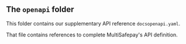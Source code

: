 ## The `openapi` folder

This folder contains our supplementary API reference `docsopenapi.yaml`.

That file contains references to complete MultiSafepay's API definition.
